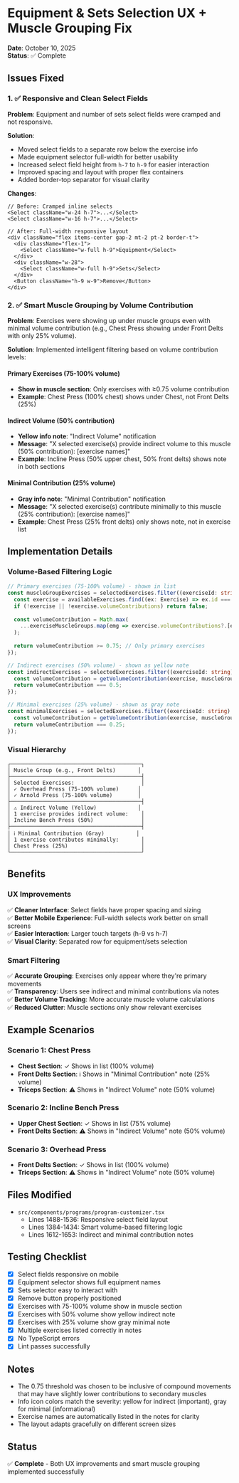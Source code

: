 # Equipment & Sets Selection UX + Muscle Grouping Fix

**Date**: October 10, 2025  
**Status**: ✅ Complete

## Issues Fixed

### 1. ✅ Responsive and Clean Select Fields

**Problem**: Equipment and number of sets select fields were cramped and not responsive.

**Solution**: 
- Moved select fields to a separate row below the exercise info
- Made equipment selector full-width for better usability
- Increased select field height from `h-7` to `h-9` for easier interaction
- Improved spacing and layout with proper flex containers
- Added border-top separator for visual clarity

**Changes**:
```tsx
// Before: Cramped inline selects
<Select className="w-24 h-7">...</Select>
<Select className="w-16 h-7">...</Select>

// After: Full-width responsive layout
<div className="flex items-center gap-2 mt-2 pt-2 border-t">
  <div className="flex-1">
    <Select className="w-full h-9">Equipment</Select>
  </div>
  <div className="w-28">
    <Select className="w-full h-9">Sets</Select>
  </div>
  <Button className="h-9 w-9">Remove</Button>
</div>
```

### 2. ✅ Smart Muscle Grouping by Volume Contribution

**Problem**: Exercises were showing up under muscle groups even with minimal volume contribution (e.g., Chest Press showing under Front Delts with only 25% volume).

**Solution**: 
Implemented intelligent filtering based on volume contribution levels:

#### Primary Exercises (75-100% volume)
- **Show in muscle section**: Only exercises with ≥0.75 volume contribution
- **Example**: Chest Press (100% chest) shows under Chest, not Front Delts (25%)

#### Indirect Volume (50% contribution)
- **Yellow info note**: "Indirect Volume" notification
- **Message**: "X selected exercise(s) provide indirect volume to this muscle (50% contribution): [exercise names]"
- **Example**: Incline Press (50% upper chest, 50% front delts) shows note in both sections

#### Minimal Contribution (25% volume)
- **Gray info note**: "Minimal Contribution" notification  
- **Message**: "X selected exercise(s) contribute minimally to this muscle (25% contribution): [exercise names]"
- **Example**: Chest Press (25% front delts) only shows note, not in exercise list

## Implementation Details

### Volume-Based Filtering Logic

```typescript
// Primary exercises (75-100% volume) - shown in list
const muscleGroupExercises = selectedExercises.filter((exerciseId: string) => {
  const exercise = availableExercises.find((ex: Exercise) => ex.id === exerciseId);
  if (!exercise || !exercise.volumeContributions) return false;
  
  const volumeContribution = Math.max(
    ...exerciseMuscleGroups.map(emg => exercise.volumeContributions?.[emg] || 0)
  );
  
  return volumeContribution >= 0.75; // Only primary exercises
});

// Indirect exercises (50% volume) - shown as yellow note
const indirectExercises = selectedExercises.filter((exerciseId: string) => {
  const volumeContribution = getVolumeContribution(exercise, muscleGroup);
  return volumeContribution === 0.5;
});

// Minimal exercises (25% volume) - shown as gray note
const minimalExercises = selectedExercises.filter((exerciseId: string) => {
  const volumeContribution = getVolumeContribution(exercise, muscleGroup);
  return volumeContribution === 0.25;
});
```

### Visual Hierarchy

```
┌─────────────────────────────────────────┐
│ Muscle Group (e.g., Front Delts)       │
├─────────────────────────────────────────┤
│ Selected Exercises:                     │
│ ✓ Overhead Press (75-100% volume)      │
│ ✓ Arnold Press (75-100% volume)        │
├─────────────────────────────────────────┤
│ ⚠️ Indirect Volume (Yellow)             │
│ 1 exercise provides indirect volume:    │
│ Incline Bench Press (50%)               │
├─────────────────────────────────────────┤
│ ℹ️ Minimal Contribution (Gray)          │
│ 1 exercise contributes minimally:       │
│ Chest Press (25%)                       │
└─────────────────────────────────────────┘
```

## Benefits

### UX Improvements
✅ **Cleaner Interface**: Select fields have proper spacing and sizing  
✅ **Better Mobile Experience**: Full-width selects work better on small screens  
✅ **Easier Interaction**: Larger touch targets (h-9 vs h-7)  
✅ **Visual Clarity**: Separated row for equipment/sets selection

### Smart Filtering
✅ **Accurate Grouping**: Exercises only appear where they're primary movements  
✅ **Transparency**: Users see indirect and minimal contributions via notes  
✅ **Better Volume Tracking**: More accurate muscle volume calculations  
✅ **Reduced Clutter**: Muscle sections only show relevant exercises

## Example Scenarios

### Scenario 1: Chest Press
- **Chest Section**: ✓ Shows in list (100% volume)
- **Front Delts Section**: ℹ️ Shows in "Minimal Contribution" note (25% volume)
- **Triceps Section**: ⚠️ Shows in "Indirect Volume" note (50% volume)

### Scenario 2: Incline Bench Press
- **Upper Chest Section**: ✓ Shows in list (75% volume)
- **Front Delts Section**: ⚠️ Shows in "Indirect Volume" note (50% volume)

### Scenario 3: Overhead Press
- **Front Delts Section**: ✓ Shows in list (100% volume)
- **Triceps Section**: ⚠️ Shows in "Indirect Volume" note (50% volume)

## Files Modified

- `src/components/programs/program-customizer.tsx`
  - Lines 1488-1536: Responsive select field layout
  - Lines 1384-1434: Smart volume-based filtering logic
  - Lines 1612-1653: Indirect and minimal contribution notes

## Testing Checklist

- [x] Select fields responsive on mobile
- [x] Equipment selector shows full equipment names
- [x] Sets selector easy to interact with
- [x] Remove button properly positioned
- [x] Exercises with 75-100% volume show in muscle section
- [x] Exercises with 50% volume show yellow indirect note
- [x] Exercises with 25% volume show gray minimal note
- [x] Multiple exercises listed correctly in notes
- [x] No TypeScript errors
- [x] Lint passes successfully

## Notes

- The 0.75 threshold was chosen to be inclusive of compound movements that may have slightly lower contributions to secondary muscles
- Info icon colors match the severity: yellow for indirect (important), gray for minimal (informational)
- Exercise names are automatically listed in the notes for clarity
- The layout adapts gracefully on different screen sizes

## Status
✅ **Complete** - Both UX improvements and smart muscle grouping implemented successfully
